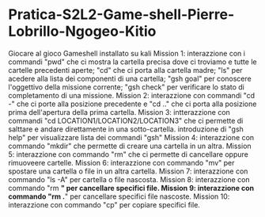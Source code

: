 # Pratica-S2L2-Game-shell-Pierre-Lobrillo-Ngogeo-Kitio
Giocare al gioco Gameshell installato su kali 
Mission 1: interazzione con i commandi "pwd" che ci mostra la cartella precisa dove ci troviamo e tutte le cartelle precedenti aperte; "cd" che ci porta alla cartella madre; "ls" per acedere alla lista dei componenti di una cartella; "gsh goal" per conoscere l'oggettivo della missione corrente; "gsh check" per verificare lo stato di completamento di una missione.
Mission 2: interazzione con commandi "cd -" che ci porte alla posizione precedente e "cd .." che ci porta alla posizione prima dell'apertura della prima cartella.
Mission 3: intterazzione con commandi "cd LOCATION1/LOCATION2/LOCATION3" che ci permette di salttare e andare direttamente in una sotto-cartella. introduzione di "gsh help" per visualizzare lista dei commandi "gsh"
Mission 4: interazzione con commando "mkdir" che permette di creare una cartella in un altra.
Mission 5: interazzione con commando "rm" che ci permette di cancellare oppure rimuoveere cartelle.
Mission 6: interazzione con commando "mv" per spostare una cartella o file in un altra cartella.
Mission 7: interazzione con commando "ls -A" per cartella o file nascosta.
Mission 8: interazzione con commando "rm **" per cancellare specifici file.
Mission 9: interazzione con commando "rm .**" per cancellare specifici file nascoste.
Mission 10: interazzione con commando "cp" per copiare specifici file.
